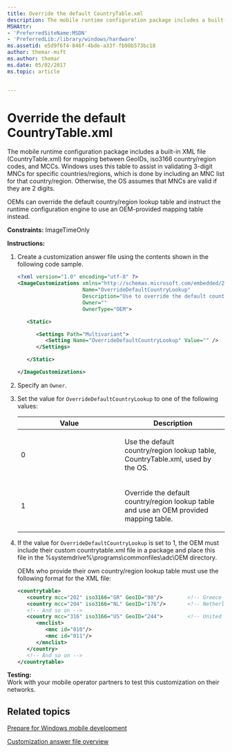 ```yaml
---
title: Override the default CountryTable.xml
description: The mobile runtime configuration package includes a built-in XML file (CountryTable.xml) for mapping between GeoIDs, iso3166 country/region codes, and MCCs.
MSHAttr:
- 'PreferredSiteName:MSDN'
- 'PreferredLib:/library/windows/hardware'
ms.assetid: e5d9f6f4-846f-4bde-a33f-fb98b573bc18
author: themar-msft
ms.author: themar
ms.date: 05/02/2017
ms.topic: article


---
```


# Override the default CountryTable.xml


The mobile runtime configuration package includes a built-in XML file (CountryTable.xml) for mapping between GeoIDs, iso3166 country/region codes, and MCCs. Windows uses this table to assist in validating 3-digit MNCs for specific countries/regions, which is done by including an MNC list for that country/region. Otherwise, the OS assumes that MNCs are valid if they are 2 digits.

OEMs can override the default country/region lookup table and instruct the runtime configuration engine to use an OEM-provided mapping table instead.

<a href="" id="constraints---imagetimeonly"></a>**Constraints:** ImageTimeOnly  

<a href="" id="instructions-"></a>**Instructions:**  
1.  Create a customization answer file using the contents shown in the following code sample.

    ```XML
    <?xml version="1.0" encoding="utf-8" ?>  
    <ImageCustomizations xmlns="http://schemas.microsoft.com/embedded/2004/10/ImageUpdate"  
                         Name="OverrideDefaultCountryLookup"  
                         Description="Use to override the default country/region lookup table (CountryTable.xml) with the OEM mapping table."
                         Owner=""  
                         OwnerType="OEM"> 

       <Static>

          <Settings Path="Multivariant"> 
             <Setting Name="OverrideDefaultCountryLookup" Value="" /> 
          </Settings>  

       </Static>

    </ImageCustomizations>
    ```

2.  Specify an `Owner`.

3.  Set the value for `OverrideDefaultCountryLookup` to one of the following values:

    <table>
    <colgroup>
    <col width="50%" />
    <col width="50%" />
    </colgroup>
    <thead>
    <tr class="header">
    <th>Value</th>
    <th>Description</th>
    </tr>
    </thead>
    <tbody>
    <tr class="odd">
    <td><p>0</p></td>
    <td><p>Use the default country/region lookup table, CountryTable.xml, used by the OS.</p></td>
    </tr>
    <tr class="even">
    <td><p>1</p></td>
    <td><p>Override the default country/region lookup table and use an OEM provided mapping table.</p></td>
    </tr>
    </tbody>
    </table>

     

4.  If the value for `OverrideDefaultCountryLookup` is set to 1, the OEM must include their custom countrytable.xml file in a package and place this file in the %systemdrive%\\programs\\commonfiles\\adc\\OEM directory.

    OEMs who provide their own country/region lookup table must use the following format for the XML file:

    ```XML
    <countrytable>
       <country mcc="202" iso3166="GR" GeoID="98"/>        <!-- Greece -->
       <country mcc="204" iso3166="NL" GeoID="176"/>       <!-- Netherlands -->
       <!-- And so on -->
       <country mcc="316" iso3166="US" GeoID="244">        <!-- United States-->
          <mnclist>
             <mnc id="010"/>
             <mnc id="011"/>
          </mnclist>
       </country>
       <!-- And so on -->
    </countrytable>
    ```

<a href="" id="testing-"></a>**Testing:**  
Work with your mobile operator partners to test this customization on their networks.

## Related topics

[Prepare for Windows mobile development](https://docs.microsoft.com/en-us/windows-hardware/manufacture/mobile/preparing-for-windows-mobile-development)

[Customization answer file overview](https://docs.microsoft.com/en-us/windows-hardware/customize/mobile/mcsf/customization-answer-file)
